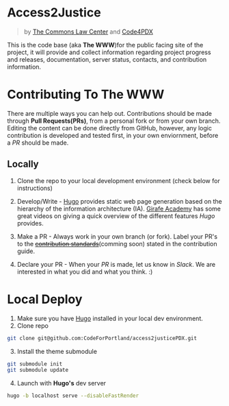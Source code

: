 # Access2Justice 
>by [The Commons Law Center](https://thecommonslawcenter.org) and [Code4PDX](https://codeforpdx.herokuapp.com)

This is the code base (aka **The WWW**)for the public facing site of the project, it will provide and collect information regarding project progress and releases, documentation, server status, contacts, and contribution information.

# Contributing To The WWW

There are multiple ways you can help out. Contributions should be made through **Pull Requests(PRs)**, from a personal fork or from your own branch. Editing the content can be done directly from GitHub, however, any logic contribution is developed and tested first, in your own enviornment, before a *PR* should be made.

## Locally
1. Clone the repo to your local development environment (check below for instructions)

2. Develop/Write - [Hugo](https://gohugo.io) provides static web page generation based on the hierarchy of the information architecture (IA). [Girafe Academy](https://youtu.be/qtIqKaDlqXo) has some great videos on giving a quick overview of the different features *Hugo* provides.

3. Make a PR - Always work in your own branch (or fork). Label your PR's to the <strike>[contribution standards](#)</strike>(comming soon) stated in the contribution guide.

4. Declare your PR - When your *PR* is made, let us know in *Slack*. We are interested in what you did and what you think. :) 

# Local Deploy

1. Make sure you have [Hugo](https://gohugo.io) installed in your local dev environment. 
2. Clone repo
```bash
git clone git@github.com:CodeForPortland/access2justicePDX.git
```
3. Install the theme submodule
```bash
git submodule init
git submodule update
```
4. Launch with **Hugo's** dev server
```bash
hugo -b localhost serve --disableFastRender
```
